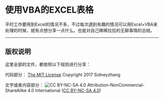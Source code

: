 # 使用VBA的EXCEL表格

平时工作要用到Excel的情况不多，不过每次遇到有趣的情况可以用Excel+VBA来处理的时候，就有点想分享一点什么。也是对自己稀稀拉拉的无聊事情的总结。

******

## 版权说明

这里全部的文件，都依照以下规则进行分享：

代码部分： [The MIT License](https://opensource.org/licenses/mit-license.php) Copyright 2017 Sidneyzhang

文字或者内容部分： ![CC BY-NC-SA 4.0](https://i.creativecommons.org/l/by-nc-sa/4.0/80x15.png) Attribution-NonCommercial-ShareAlike 4.0 International ([CC BY-NC-SA 4.0](https://creativecommons.org/licenses/by-nc-sa/4.0/))

